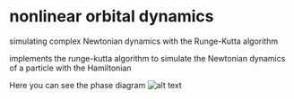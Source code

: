 # nonlinear orbital dynamics
simulating complex Newtonian dynamics with the Runge-Kutta algorithm

implements the runge-kutta algorithm to simulate the Newtonian dynamics of a particle with the Hamiltonian

Here you can see the phase diagram
![alt text](example_figs/E=0.083_phase_diagram.png "Phase Diagram")

